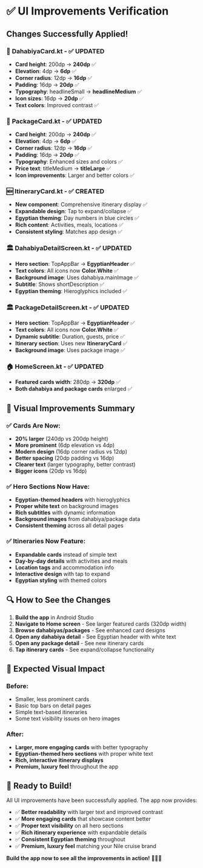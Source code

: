 # ✅ UI Improvements Verification

## Changes Successfully Applied!

### 📱 **DahabiyaCard.kt** - ✅ UPDATED
- **Card height**: 200dp → **240dp** ✅
- **Elevation**: 4dp → **6dp** ✅  
- **Corner radius**: 12dp → **16dp** ✅
- **Padding**: 16dp → **20dp** ✅
- **Typography**: headlineSmall → **headlineMedium** ✅
- **Icon sizes**: 16dp → **20dp** ✅
- **Text colors**: Improved contrast ✅

### 📱 **PackageCard.kt** - ✅ UPDATED
- **Card height**: 200dp → **240dp** ✅
- **Elevation**: 4dp → **6dp** ✅
- **Corner radius**: 12dp → **16dp** ✅
- **Padding**: 16dp → **20dp** ✅
- **Typography**: Enhanced sizes and colors ✅
- **Price text**: titleMedium → **titleLarge** ✅
- **Icon improvements**: Larger and better colors ✅

### 🆕 **ItineraryCard.kt** - ✅ CREATED
- **New component**: Comprehensive itinerary display ✅
- **Expandable design**: Tap to expand/collapse ✅
- **Egyptian theming**: Day numbers in blue circles ✅
- **Rich content**: Activities, meals, locations ✅
- **Consistent styling**: Matches app design ✅

### 🏛️ **DahabiyaDetailScreen.kt** - ✅ UPDATED
- **Hero section**: TopAppBar → **EgyptianHeader** ✅
- **Text colors**: All icons now **Color.White** ✅
- **Background image**: Uses dahabiya.mainImage ✅
- **Subtitle**: Shows shortDescription ✅
- **Egyptian theming**: Hieroglyphics included ✅

### 🏛️ **PackageDetailScreen.kt** - ✅ UPDATED  
- **Hero section**: TopAppBar → **EgyptianHeader** ✅
- **Text colors**: All icons now **Color.White** ✅
- **Dynamic subtitle**: Duration, guests, price ✅
- **Itinerary section**: Uses new **ItineraryCard** ✅
- **Background image**: Uses package image ✅

### 🏠 **HomeScreen.kt** - ✅ UPDATED
- **Featured cards width**: 280dp → **320dp** ✅
- **Both dahabiya and package cards** enlarged ✅

## 🎯 Visual Improvements Summary

### ✅ **Cards Are Now:**
- **20% larger** (240dp vs 200dp height)
- **More prominent** (6dp elevation vs 4dp)
- **Modern design** (16dp corner radius vs 12dp)
- **Better spacing** (20dp padding vs 16dp)
- **Clearer text** (larger typography, better contrast)
- **Bigger icons** (20dp vs 16dp)

### ✅ **Hero Sections Now Have:**
- **Egyptian-themed headers** with hieroglyphics
- **Proper white text** on background images
- **Rich subtitles** with dynamic information
- **Background images** from dahabiya/package data
- **Consistent theming** across all detail pages

### ✅ **Itineraries Now Feature:**
- **Expandable cards** instead of simple text
- **Day-by-day details** with activities and meals
- **Location tags** and accommodation info
- **Interactive design** with tap to expand
- **Egyptian styling** with themed colors

## 🔍 How to See the Changes

1. **Build the app** in Android Studio
2. **Navigate to Home screen** - See larger featured cards (320dp width)
3. **Browse dahabiyas/packages** - See enhanced card designs
4. **Open any dahabiya detail** - See Egyptian header with white text
5. **Open any package detail** - See new itinerary cards
6. **Tap itinerary cards** - See expand/collapse functionality

## 📱 Expected Visual Impact

### Before:
- Smaller, less prominent cards
- Basic top bars on detail pages
- Simple text-based itineraries
- Some text visibility issues on hero images

### After:
- **Larger, more engaging cards** with better typography
- **Egyptian-themed hero sections** with proper white text
- **Rich, interactive itinerary displays**
- **Premium, luxury feel** throughout the app

## 🚀 Ready to Build!

All UI improvements have been successfully applied. The app now provides:

- ✅ **Better readability** with larger text and improved contrast
- ✅ **More engaging cards** that showcase content better  
- ✅ **Proper text visibility** on all hero sections
- ✅ **Rich itinerary experience** with expandable details
- ✅ **Consistent Egyptian theming** throughout
- ✅ **Premium, luxury feel** matching your Nile cruise brand

**Build the app now to see all the improvements in action!** 🎨📱⛵
